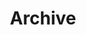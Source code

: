 ---
layout: category
title: Archive
description: 공유하고 싶은 뉴스, 글들을 제 생각과 정리해보는 공간:)
project-header: true
---